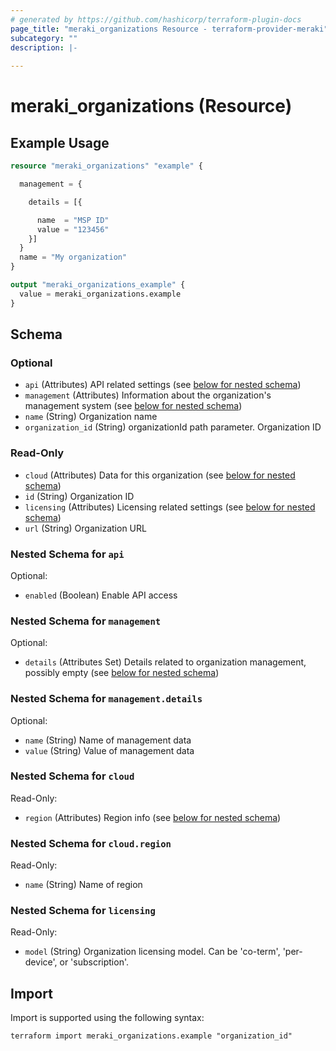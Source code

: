 ```yaml
---
# generated by https://github.com/hashicorp/terraform-plugin-docs
page_title: "meraki_organizations Resource - terraform-provider-meraki"
subcategory: ""
description: |-
  
---
```


# meraki_organizations (Resource)



## Example Usage

```terraform
resource "meraki_organizations" "example" {

  management = {

    details = [{

      name  = "MSP ID"
      value = "123456"
    }]
  }
  name = "My organization"
}

output "meraki_organizations_example" {
  value = meraki_organizations.example
}
```

<!-- schema generated by tfplugindocs -->
## Schema

### Optional

- `api` (Attributes) API related settings (see [below for nested schema](#nestedatt--api))
- `management` (Attributes) Information about the organization's management system (see [below for nested schema](#nestedatt--management))
- `name` (String) Organization name
- `organization_id` (String) organizationId path parameter. Organization ID

### Read-Only

- `cloud` (Attributes) Data for this organization (see [below for nested schema](#nestedatt--cloud))
- `id` (String) Organization ID
- `licensing` (Attributes) Licensing related settings (see [below for nested schema](#nestedatt--licensing))
- `url` (String) Organization URL

<a id="nestedatt--api"></a>
### Nested Schema for `api`

Optional:

- `enabled` (Boolean) Enable API access


<a id="nestedatt--management"></a>
### Nested Schema for `management`

Optional:

- `details` (Attributes Set) Details related to organization management, possibly empty (see [below for nested schema](#nestedatt--management--details))

<a id="nestedatt--management--details"></a>
### Nested Schema for `management.details`

Optional:

- `name` (String) Name of management data
- `value` (String) Value of management data



<a id="nestedatt--cloud"></a>
### Nested Schema for `cloud`

Read-Only:

- `region` (Attributes) Region info (see [below for nested schema](#nestedatt--cloud--region))

<a id="nestedatt--cloud--region"></a>
### Nested Schema for `cloud.region`

Read-Only:

- `name` (String) Name of region



<a id="nestedatt--licensing"></a>
### Nested Schema for `licensing`

Read-Only:

- `model` (String) Organization licensing model. Can be 'co-term', 'per-device', or 'subscription'.

## Import

Import is supported using the following syntax:

```shell
terraform import meraki_organizations.example "organization_id"
```
